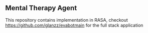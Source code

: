 ## Mental Therapy Agent
This repository contains implementation in RASA, checkout https://github.com/glanzz/evabotmain for the full stack application
